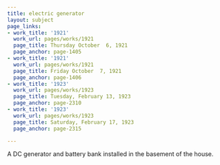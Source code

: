 ```yaml
---
title: electric generator
layout: subject
page_links:
- work_title: '1921'
  work_url: pages/works/1921
  page_title: Thursday October  6, 1921
  page_anchor: page-1405
- work_title: '1921'
  work_url: pages/works/1921
  page_title: Friday October  7, 1921
  page_anchor: page-1406
- work_title: '1923'
  work_url: pages/works/1923
  page_title: Tuesday, February 13, 1923
  page_anchor: page-2310
- work_title: '1923'
  work_url: pages/works/1923
  page_title: Saturday, February 17, 1923
  page_anchor: page-2315

---
```

<p>A DC generator and battery bank installed in the basement of the house.</p>